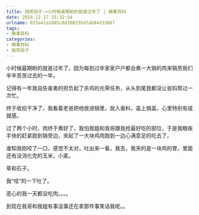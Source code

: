 ```yaml
---
title: 搞笑段子->小时候最期盼的就是过年了 | 糗事百科
date: 2019-12-17 15:32:54
urlname: 033a41a1085c0d20823bd7ab84d33667
tags: 
- 糗事百科
categories:
- 糗事百科
- 搞笑段子
---
```

小时候最期盼的就是过年了，因为每到过年家家户户都会煮一大锅的肉来犒劳我们辛辛苦苦过去的一年。

记得有一年我自告奋勇的担负起了杀鸡的光荣任务，从头到尾我都没让爸妈帮过一次忙。

终于收拾干净了，我看着老爸把他放进锅里，放入香料，盖上锅盖，心里特别有成就感。

过了两个小时，肉终于煮好了，我怕我姐和我哥跟我抢最好吃的部位，于是我眼疾手快的赶紧跑到锅旁边，夹起了一大块鸡肉跑到一边心满意足的吃去了。

谁知我刚咬了一口，感觉不太对，吐出来一看，我去，我夹的是一块鸡的胃，里面还有没消化完的玉米，小麦。

草和石子。

我“哇”的一下吐了。

恶心的我一天都没吃肉。。。。

到现在我哥和我姐有事没事还在拿那件事笑话我呢。。


